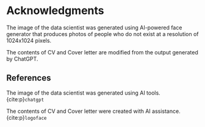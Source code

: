 # Acknowledgments

The image of the data scientist was generated using AI-powered face generator that produces photos of people who do not exist at a resolution of 1024x1024 pixels.

The contents of CV and Cover letter are modified from the output generated by ChatGPT.

## References

The image of the data scientist was generated using AI tools. {cite:p}`chatgpt`

The contents of CV and Cover letter were created with AI assistance. {cite:p}`logoface`




